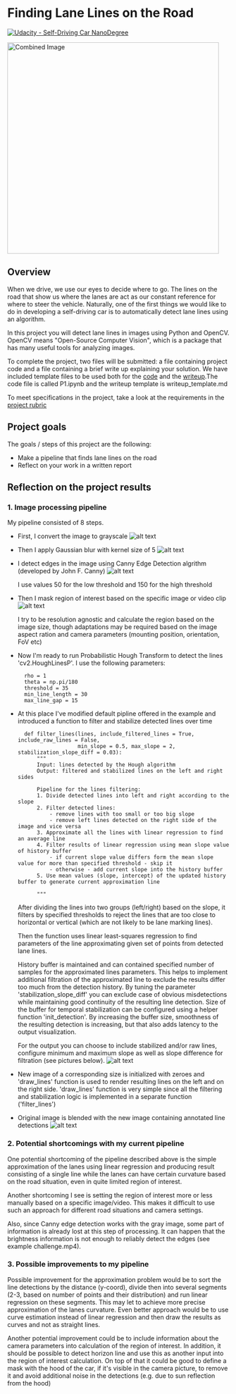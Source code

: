 # **Finding Lane Lines on the Road** 
[![Udacity - Self-Driving Car NanoDegree](https://s3.amazonaws.com/udacity-sdc/github/shield-carnd.svg)](http://www.udacity.com/drive)

<img src="examples/laneLines_thirdPass.jpg" width="480" alt="Combined Image" />

Overview
---

When we drive, we use our eyes to decide where to go.  The lines on the road that show us where the lanes are act as our constant reference for where to steer the vehicle.  Naturally, one of the first things we would like to do in developing a self-driving car is to automatically detect lane lines using an algorithm.

In this project you will detect lane lines in images using Python and OpenCV.  OpenCV means "Open-Source Computer Vision", which is a package that has many useful tools for analyzing images.  

To complete the project, two files will be submitted: a file containing project code and a file containing a brief write up explaining your solution. We have included template files to be used both for the [code](https://github.com/udacity/CarND-LaneLines-P1/blob/master/P1.ipynb) and the [writeup](https://github.com/udacity/CarND-LaneLines-P1/blob/master/writeup_template.md).The code file is called P1.ipynb and the writeup template is writeup_template.md 

To meet specifications in the project, take a look at the requirements in the [project rubric](https://review.udacity.com/#!/rubrics/322/view)

Project goals
---

The goals / steps of this project are the following:
* Make a pipeline that finds lane lines on the road
* Reflect on your work in a written report


[//]: # (Image References)

[image1]: ./examples/gray.png "Converted to grayscale"
[image2]: ./examples/blurred.png "Blurred"
[image3]: ./examples/edges.png "Edges detected"
[image4]: ./examples/region.png "Region masked"
[image5]: ./examples/raw_lines.png "Example of output result with raw detected lines"
[image6]: ./examples/annotated.png "Example of output result with stabilized lines"

Reflection on the project results
---

### 1. Image processing pipeline

My pipeline consisted of 8 steps.

* First, I convert the image to grayscale
	![alt text][image1]

* Then I apply Gaussian blur with kernel size of 5
	![alt text][image2]

* I detect edges in the image using Canny Edge Detection algrithm (developed by John F. Canny)
	![alt text][image3]
	
	I use values 50 for the low threshold and 150 for the high threshold

* Then I mask region of interest based on the specific image or video clip
	![alt text][image4]
	
	I try to be resolution agnostic and calculate the region based on the image size, though adaptations may be required based on the image aspect ration and camera parameters (mounting position, orientation, FoV etc)

* Now I'm ready to run Probabilistic Hough Transform to detect the lines 'cv2.HoughLinesP'.
	I use the following parameters:

	    rho = 1
	    theta = np.pi/180
	    threshold = 35
	    min_line_length = 30
	    max_line_gap = 15

* At this place I've modified default pipline offered in the example and introduced a function to filter and stabilize detected lines over time

    	def filter_lines(lines, include_filtered_lines = True, include_raw_lines = False,
                         min_slope = 0.5, max_slope = 2, stabilization_slope_diff = 0.03):
        	"""
	        Input: lines detected by the Hough algorithm
        	Output: filtered and stabilized lines on the left and right sides
    
	        Pipeline for the lines filtering:
        	1. Divide detected lines into left and right according to the slope
	        2. Filter detected lines:
        	    - remove lines with too small or too big slope
	            - remove left lines detected on the right side of the image and vice versa
        	3. Approximate all the lines with linear regression to find an average line
	        4. Filter results of linear regression using mean slope value of history buffer
        	    - if current slope value differs form the mean slope value for more than specified threshold - skip it
	            - otherwise - add current slope into the history buffer
        	5. Use mean values (slope, intercept) of the updated history buffer to generate current approximation line
        
	        """

	After dividing the lines into two groups (left/right) based on the slope, it filters by specified thresholds to reject the lines that are too close to horizontal or vertical (which are not likely to be lane marking lines).

	Then the function uses linear least-squares regression to find parameters of the line approximating given set of points from detected lane lines.

	History buffer is maintained and can contained specified number of samples for the approximated lines parameters.
	This helps to implement additional filtration of the approximated line to exclude the results differ too much from the detection history. By tuning the parameter 'stabilization_slope_diff' you can exclude case of obvious misdetections while maintaining good continuity of the resulting line detection.
	Size of the buffer for temporal stabilization can be configured using a helper function 'init_detection'.
	By increasing the buffer size, smoothness of the resulting detection is increasing, but that also adds latency to the output visualization.

	For the output you can choose to include stabilized and/or raw lines, configure minimum and maximum slope as well as slope difference for filtration (see pictures below).
	![alt text][image5]

* New image of a corresponding size is initialized with zeroes and 'draw_lines' function is used to render resulting lines on the left and on the right side.
'draw_lines' function is very simple since all the filtering and stabilization logic is implemented in a separate function ('filter_lines')

* Original image is blended with the new image containing annotated line detections
	![alt text][image6]


### 2. Potential shortcomings with my current pipeline


One potential shortcoming of the pipeline described above is the simple approximation of the lanes using linear regression and producing result consisting of a single line while the lanes can have certain curvature based on the road situation, even in quite limited region of interest.

Another shortcoming I see is setting the region of interest more or less manually based on a specific image/video.
This makes it difficult to use such an approach for different road situations and camera settings.

Also, since Canny edge detection works with the gray image, some part of information is already lost at this step of processing. It can happen that the brightness information is not enough to reliably detect the edges (see example challenge.mp4).


### 3. Possible improvements to my pipeline

Possible improvement for the approximation problem would be to sort the line detections by the distance (y-coord), divide then into several segments (2-3, based on number of points and their distribution) and run linear regression on these segments.
This may let to achieve more precise approximation of the lanes curvature.
Even better approach would be to use curve estimation instead of linear regression and then draw the results as curves and not as straight lines.

Another potential improvement could be to include information about the camera parameters into calculation of the region of interest.
In addition, it should be possible to detect horizon line and use this as another input into the region of interest calculation.
On top of that it could be good to define a mask with the hood of the car, if it's visible in the camera picture, to remove it and avoid additional noise in the detections (e.g. due to sun reflection from the hood)
